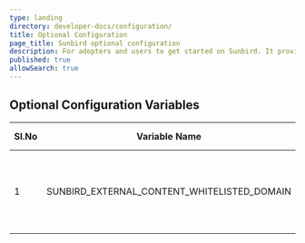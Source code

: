 ```yaml
---
type: landing
directory: developer-docs/configuration/
title: Optional Configuration
page_title: Sunbird optional configuration
description: For adopters and users to get started on Sunbird. It provides the list of optional configuration that need to be done.
published: true
allowSearch: true
---
```

## Optional Configuration Variables 

|Sl.No|Variable Name|Description|Default Value|
|-----|:-----------:|:---------:|:-----------:|
|1|SUNBIRD_EXTERNAL_CONTENT_WHITELISTED_DOMAIN|This is a comma separated domain names that are whitelisted|Youtube.com
